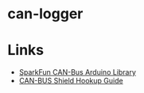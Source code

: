 # can-logger

# Links
- [SparkFun CAN-Bus Arduino Library](https://github.com/sparkfun/SparkFun_CAN-Bus_Arduino_Library)
- [CAN-BUS Shield Hookup Guide](https://learn.sparkfun.com/tutorials/can-bus-shield-hookup-guide)
